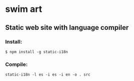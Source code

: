 # swim art 
## Static web site with language compiler
### Install:
    
    $ npm install -g static-i18n
    
### Compile:
    
    static-i18n -l es -i es -i en -o . src
